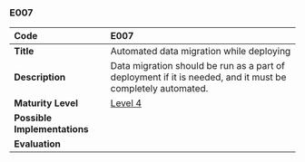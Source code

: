 ### E007

| **Code**           | **E007** |
| :--                | :--      |
| **Title**          | Automated data migration while deploying |
| **Description**    | Data migration should be run as a part of deployment if it is needed, and it must be completely automated. |
| **Maturity Level** | [Level 4](/levels#level-4) |
| **Possible Implementations** | |
| **Evaluation**     | |
